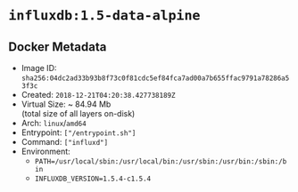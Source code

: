 # `influxdb:1.5-data-alpine`

## Docker Metadata

- Image ID: `sha256:04dc2ad33b93b8f73c0f81cdc5ef84fca7ad00a7b655ffac9791a78286a53f3c`
- Created: `2018-12-21T04:20:38.427738189Z`
- Virtual Size: ~ 84.94 Mb  
  (total size of all layers on-disk)
- Arch: `linux`/`amd64`
- Entrypoint: `["/entrypoint.sh"]`
- Command: `["influxd"]`
- Environment:
  - `PATH=/usr/local/sbin:/usr/local/bin:/usr/sbin:/usr/bin:/sbin:/bin`
  - `INFLUXDB_VERSION=1.5.4-c1.5.4`
